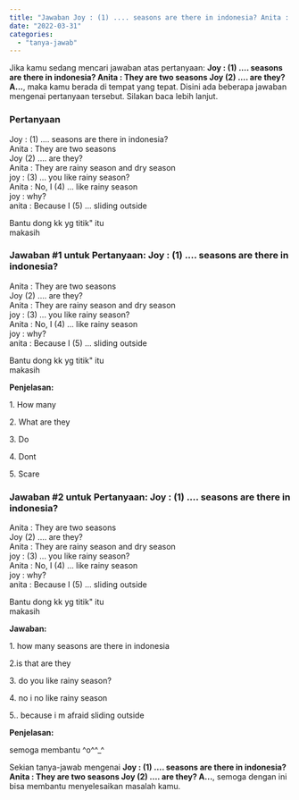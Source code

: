 ```yaml
---
title: "Jawaban Joy : (1) .... seasons are there in indonesia? Anita : They are two seasons Joy (2) .... are they? A..."
date: "2022-03-31"
categories: 
  - "tanya-jawab"
---
```


Jika kamu sedang mencari jawaban atas pertanyaan: **Joy : (1) .... seasons are there in indonesia? Anita : They are two seasons Joy (2) .... are they? A...**, maka kamu berada di tempat yang tepat. Disini ada beberapa jawaban mengenai pertanyaan tersebut. Silakan baca lebih lanjut.

### Pertanyaan

Joy : (1) .... seasons are there in indonesia?  
Anita : They are two seasons  
Joy (2) .... are they?  
Anita : They are rainy season and dry season  
joy : (3) ... you like rainy season?  
Anita : No, I (4) ... like rainy season  
joy : why?  
anita : Because I (5) ... sliding outside  
  
Bantu dong kk yg titik" itu  
makasih​

### Jawaban #1 untuk Pertanyaan: Joy : (1) .... seasons are there in indonesia?  
Anita : They are two seasons  
Joy (2) .... are they?  
Anita : They are rainy season and dry season  
joy : (3) ... you like rainy season?  
Anita : No, I (4) ... like rainy season  
joy : why?  
anita : Because I (5) ... sliding outside  
  
Bantu dong kk yg titik" itu  
makasih​

**Penjelasan:**

1\. How many

2\. What are they

3\. Do

4\. Dont

5\. Scare

### Jawaban #2 untuk Pertanyaan: Joy : (1) .... seasons are there in indonesia?  
Anita : They are two seasons  
Joy (2) .... are they?  
Anita : They are rainy season and dry season  
joy : (3) ... you like rainy season?  
Anita : No, I (4) ... like rainy season  
joy : why?  
anita : Because I (5) ... sliding outside  
  
Bantu dong kk yg titik" itu  
makasih​

**Jawaban:**

1\. how many seasons are there in indonesia

2.is that are they

3\. do you like rainy season?

4\. no i no like rainy season

5.. because i m afraid sliding outside

**Penjelasan:**

semoga membantu ^o^^\_^

Sekian tanya-jawab mengenai **Joy : (1) .... seasons are there in indonesia? Anita : They are two seasons Joy (2) .... are they? A...**, semoga dengan ini bisa membantu menyelesaikan masalah kamu.
